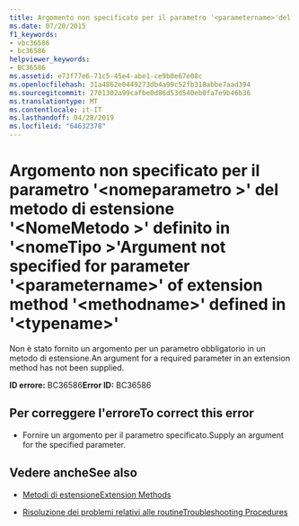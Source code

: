 ```yaml
---
title: Argomento non specificato per il parametro '<parametername>'del metodo di estensione '<methodname>'definito '<typename>'
ms.date: 07/20/2015
f1_keywords:
- vbc36586
- bc36586
helpviewer_keywords:
- BC36586
ms.assetid: e73f77e6-71c5-45e4-abe1-ce9b0e67e08c
ms.openlocfilehash: 31a4862e0449273db4a99c52fb318abbe7aad394
ms.sourcegitcommit: 2701302a99cafbe0d86d53d540eb0fa7e9b46b36
ms.translationtype: MT
ms.contentlocale: it-IT
ms.lasthandoff: 04/28/2019
ms.locfileid: "64632378"
---
```

# <a name="argument-not-specified-for-parameter-parametername-of-extension-method-methodname-defined-in-typename"></a><span data-ttu-id="6f413-102">Argomento non specificato per il parametro '\<nomeparametro >' del metodo di estensione '\<NomeMetodo >' definito in '\<nomeTipo >'</span><span class="sxs-lookup"><span data-stu-id="6f413-102">Argument not specified for parameter '\<parametername>' of extension method '\<methodname>' defined in '\<typename>'</span></span>
<span data-ttu-id="6f413-103">Non è stato fornito un argomento per un parametro obbligatorio in un metodo di estensione.</span><span class="sxs-lookup"><span data-stu-id="6f413-103">An argument for a required parameter in an extension method has not been supplied.</span></span>  
  
 <span data-ttu-id="6f413-104">**ID errore:** BC36586</span><span class="sxs-lookup"><span data-stu-id="6f413-104">**Error ID:** BC36586</span></span>  
  
## <a name="to-correct-this-error"></a><span data-ttu-id="6f413-105">Per correggere l'errore</span><span class="sxs-lookup"><span data-stu-id="6f413-105">To correct this error</span></span>  
  
- <span data-ttu-id="6f413-106">Fornire un argomento per il parametro specificato.</span><span class="sxs-lookup"><span data-stu-id="6f413-106">Supply an argument for the specified parameter.</span></span>  
  
## <a name="see-also"></a><span data-ttu-id="6f413-107">Vedere anche</span><span class="sxs-lookup"><span data-stu-id="6f413-107">See also</span></span>

- [<span data-ttu-id="6f413-108">Metodi di estensione</span><span class="sxs-lookup"><span data-stu-id="6f413-108">Extension Methods</span></span>](../../visual-basic/programming-guide/language-features/procedures/extension-methods.md)

- [<span data-ttu-id="6f413-109">Risoluzione dei problemi relativi alle routine</span><span class="sxs-lookup"><span data-stu-id="6f413-109">Troubleshooting Procedures</span></span>](../../visual-basic/programming-guide/language-features/procedures/troubleshooting-procedures.md)
